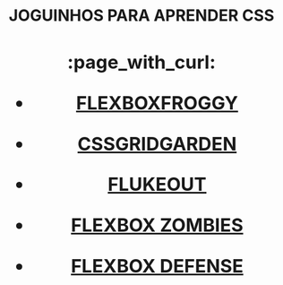 
  <div align="center"><h1>JOGUINHOS PARA APRENDER CSS <h1/><div/> 
 <h3 align="center" width="10">
:page_with_curl:

 - [FLEXBOXFROGGY](http://flexboxfroggy.com/)

- [CSSGRIDGARDEN](http://cssgridgarden.com/)

- [FLUKEOUT](https://flukeout.github.io/)
- [FLEXBOX ZOMBIES](https://mastery.games/flexboxzombies/)
- [FLEXBOX DEFENSE](http://www.flexboxdefense.com/)
